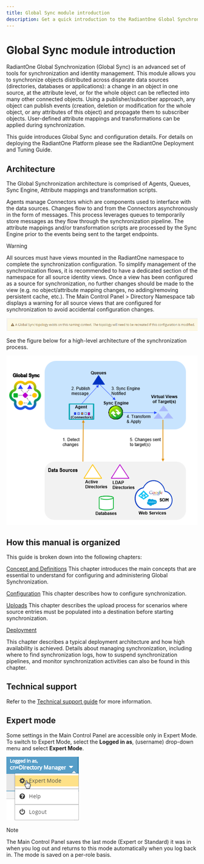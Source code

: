 ```yaml
---
title: Global Sync module introduction
description: Get a quick introduction to the RadiantOne Global Synchronization architecture and related components: Agents, Queues, Sync Engine, Attribute mappings and transformation scripts
---
```


# Global Sync module introduction

RadiantOne Global Synchronization (Global Sync) is an advanced set of tools for synchronization and identity management. This module allows you to synchronize objects distributed across disparate data sources (directories, databases or applications): a change in an object in one source, at the attribute level, or for the whole object can be reflected into many other connected objects. Using a publisher/subscriber approach, any object can publish events (creation, deletion or modification for the whole object, or any attributes of this object) and propagate them to subscriber objects. User-defined attribute mappings and transformations can be applied during synchronization.

This guide introduces Global Sync  and configuration details. For details on deploying the RadiantOne Platform please see the RadiantOne Deployment and Tuning Guide.

## Architecture

The Global Synchronization architecture is comprised of Agents, Queues, Sync Engine, Attribute mappings and transformation scripts.

Agents manage Connectors which are components used to interface with the data sources. Changes flow to and from the Connectors asynchronously in the form of messages. This process leverages queues to temporarily store messages as they flow through the synchronization pipeline. The attribute mappings and/or transformation scripts are processed by the Sync Engine prior to the events being sent to the target endpoints.

>[!warning]
>All sources must have views mounted in the RadiantOne namespace to complete the synchronization configuration. To simplify management of the synchronization flows, it is recommended to have a dedicated section of the namespace for all source identity views. Once a view has been configured as a source for synchronization, no further changes should be made to the view (e.g. no object/attribute mapping changes, no adding/removing persistent cache, etc.). The Main Control Panel > Directory Namespace tab displays a warning for all source views that are configured for synchronization to avoid accidental configuration changes.

![A warning that "Global Sync topology exists on this naming context. The topology will need to be recreated if this configuration is modified."](./media/image1.png)

See the figure below for a high-level architecture of the synchronization process.

<a name="global-synchronization-architecture-figure"></a>
![A flow chart depicting the high-level architecture of the synchronization process](./media/image2.png)

## How this manual is organized

This guide is broken down into the following chapters:

[Concept and Definitions](concepts-and-definitions/terms-and-processes.md)
This chapter introduces the main concepts that are essential to understand for configuring and administering Global Synchronization.

[Configuration](configuration/overview.md)
This chapter describes how to configure synchronization.

[Uploads](uploads.md)
This chapter describes the upload process for scenarios where source entries must be populated into a destination before starting synchronization.

[Deployment](deployment.md#fault-tolerance-and-recovery)

This chapter describes a typical deployment architecture and how high availability is achieved. Details about managing synchronization, including where to find synchronization logs, how to suspend synchronization pipelines, and monitor synchronization activities can also be found in this chapter.

## Technical support

Refer to the [Technical support guide](../common-info/technical-support.md) for more information.

## Expert mode

Some settings in the Main Control Panel are accessible only in Expert Mode. To switch to Expert Mode, select the **Logged in as**, (username) drop-down menu and select **Expert Mode**.

![The "Logged in as" drop-down menu with "Expert Mode" selected](./media/image3.png)

>[!note]
>The Main Control Panel saves the last mode (Expert or Standard) it was in when you log out and returns to this mode automatically when you log back in. The mode is saved on a per-role basis.
